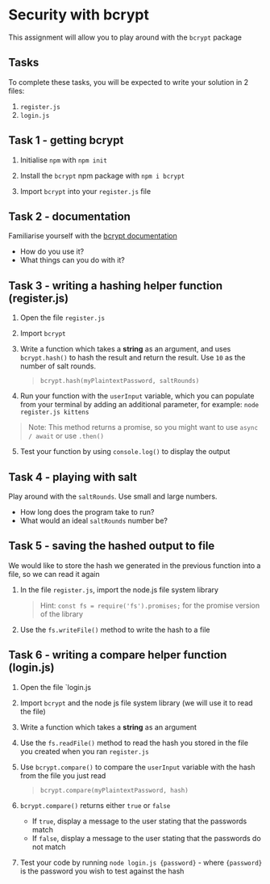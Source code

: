 # Security with bcrypt

This assignment will allow you to play around with the `bcrypt` package

## Tasks

To complete these tasks, you will be expected to write your solution in 2 files:

1. `register.js`
2. `login.js`

## Task 1 - getting bcrypt

1. Initialise `npm` with `npm init`

2. Install the `bcrypt` npm package with `npm i bcrypt`

3. Import `bcrypt` into your `register.js` file

## Task 2 - documentation

Familiarise yourself with the [bcrypt documentation](https://www.npmjs.com/package/bcrypt)

- How do you use it?
- What things can you do with it?

## Task 3 - writing a hashing helper function (register.js)

1. Open the file `register.js`
   
2. Import `bcrypt`
   
3. Write a function which takes a **string** as an argument, and uses `bcrypt.hash()` to hash the result and return the result. Use `10` as the number of salt rounds.

    > `bcrypt.hash(myPlaintextPassword, saltRounds)`
   
4. Run your function with the `userInput` variable, which you can populate from your terminal by adding an additional parameter, for example: `node register.js kittens` 

> Note: This method returns a promise, so you might want to use `async / await` or use `.then()`

5. Test your function by using `console.log()` to display the output

## Task 4 - playing with salt

Play around with the `saltRounds`. Use small and large numbers.

- How long does the program take to run?
- What would an ideal `saltRounds` number be?

## Task 5 - saving the hashed output to file

We would like to store the hash we generated in the previous function into a file, so we can read it again

1. In the file `register.js`, import the node.js file system library

    > Hint: `const fs = require('fs').promises;` for the promise version of the library

2. Use the `fs.writeFile()` method to write the hash to a file

## Task 6 - writing a compare helper function (login.js)

1. Open the file `login.js

2. Import `bcrypt` and the node js file system library (we will use it to read the file)

3. Write a function which takes a **string** as an argument

4. Use the `fs.readFile()` method to read the hash you stored in the file you created when you ran `register.js`
   
5. Use `bcrypt.compare()` to compare the `userInput` variable with the hash from the file you just read

    > `bcrypt.compare(myPlaintextPassword, hash)`
   
6. `bcrypt.compare()` returns either `true` or `false`
    - If `true`, display a message to the user stating that the passwords match
    - If `false`, display a message to the user stating that the passwords do not match

7. Test your code by running `node login.js {password}` - where `{password}` is the password you wish to test against the hash